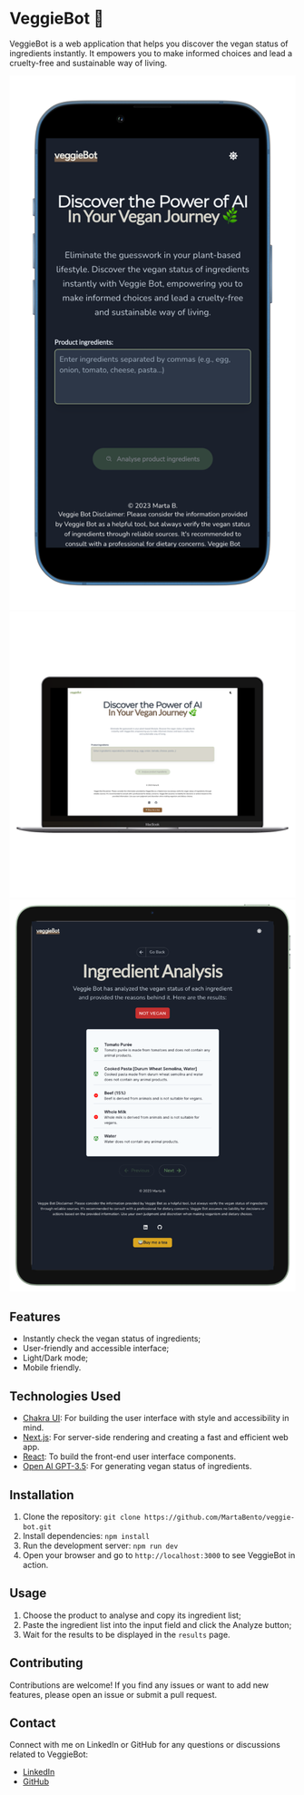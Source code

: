 # VeggieBot 🌱

VeggieBot is a web application that helps you discover the vegan status of ingredients instantly. It empowers you to make informed choices and lead a cruelty-free and sustainable way of living.

![VeggieBot Logo Desktop Dark](public/veggie-bot-mobile.png)
![VeggieBot Logo Mobile Light](public/veggie-bot-desktop.png)
![VeggieBot Results iPad](public/veggie-bot-ipad.png)

## Features

- Instantly check the vegan status of ingredients;
- User-friendly and accessible interface;
- Light/Dark mode;
- Mobile friendly.

## Technologies Used

- [Chakra UI](https://chakra-ui.com/): For building the user interface with style and accessibility in mind.
- [Next.js](https://nextjs.org/): For server-side rendering and creating a fast and efficient web app.
- [React](https://reactjs.org/): To build the front-end user interface components.
- [Open AI GPT-3.5](https://platform.openai.com/docs/api-reference): For generating vegan status of ingredients.

## Installation

1. Clone the repository: `git clone https://github.com/MartaBento/veggie-bot.git`
2. Install dependencies: `npm install`
3. Run the development server: `npm run dev`
4. Open your browser and go to `http://localhost:3000` to see VeggieBot in action.

## Usage

1. Choose the product to analyse and copy its ingredient list;
2. Paste the ingredient list into the input field and click the Analyze button;
3. Wait for the results to be displayed in the `results` page.

## Contributing

Contributions are welcome! If you find any issues or want to add new features, please open an issue or submit a pull request.

## Contact

Connect with me on LinkedIn or GitHub for any questions or discussions related to VeggieBot:

- [LinkedIn](https://www.linkedin.com/in/marta-bento)
- [GitHub](https://github.com/MartaBento)
